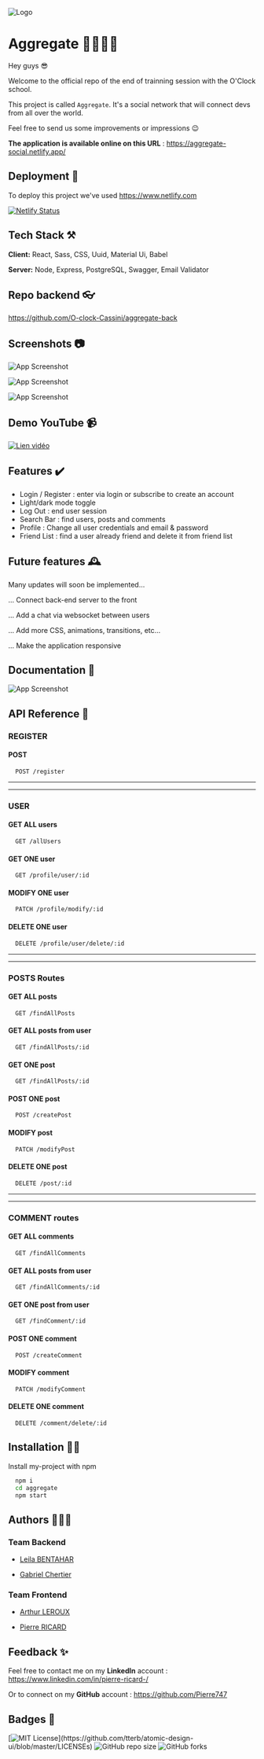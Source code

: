 
![Logo](https://i.ibb.co/zsm7CPY/sdf.png)


# Aggregate 🫱🏻‍🫲🏻

Hey guys 😎

Welcome to the official repo of the end of trainning session with the O'Clock school.

This project is called `Aggregate`. It's a social network that will connect devs from all over the world.

Feel free to send us some improvements or impressions 😉

**The application is available online on this URL** : https://aggregate-social.netlify.app/

## Deployment 🛫

To deploy this project we've used https://www.netlify.com

[![Netlify Status](https://api.netlify.com/api/v1/badges/e7522e3d-1787-4354-9955-b78074b88674/deploy-status)](https://app.netlify.com/sites/aggregate-social/deploys)

## Tech Stack ⚒️

**Client:** React, Sass, CSS, Uuid, Material Ui, Babel

**Server:** Node, Express, PostgreSQL, Swagger, Email Validator

## Repo backend 👓

https://github.com/O-clock-Cassini/aggregate-back

## Screenshots 📷

![App Screenshot](https://i.ibb.co/PGWQyLw/login.png)

![App Screenshot](https://i.ibb.co/wd3kLSL/feed.png)

![App Screenshot](https://i.ibb.co/Cm0mHGv/dark.png)

## Demo YouTube 📹


[![Lien vidéo](https://i.ibb.co/fHwfBQG/Capture-d-cran-2022-08-08-221122.png)](https://www.youtube.com/watch?v=ozEwinMqyFY)


## Features ✔️

- Login / Register : enter via login or subscribe to create an account
- Light/dark mode toggle
- Log Out : end user session
- Search Bar : find users, posts and comments
- Profile : Change all user credentials and email & password
- Friend List : find a user already friend and delete it from friend list

## Future features 🕰️

Many updates will soon be implemented...

... Connect back-end server to the front

... Add a chat via websocket between users

... Add more CSS, animations, transitions, etc...

... Make the application responsive
## Documentation 📖

![App Screenshot](https://i.ibb.co/zVjsDRW/unknown-2022-08-08-21-33.gif)


## API Reference 👀

### REGISTER

#### POST

```http
  POST /register
```

-----------------------------------
-----------------------------------
### USER

#### GET ALL users

```http
  GET /allUsers
```

#### GET ONE user

```http
  GET /profile/user/:id
```
#### MODIFY ONE user

```http
  PATCH /profile/modify/:id
```

#### DELETE ONE user

```http
  DELETE /profile/user/delete/:id
```

-----------------------------------
-----------------------------------

### POSTS Routes

#### GET ALL posts

```http
  GET /findAllPosts
```

#### GET ALL posts from user

```http
  GET /findAllPosts/:id
```

#### GET ONE post

```http
  GET /findAllPosts/:id
```

#### POST ONE post

```http
  POST /createPost
```

#### MODIFY post

```http
  PATCH /modifyPost
```

#### DELETE ONE post

```http
  DELETE /post/:id
```

-----------------------------------
-----------------------------------

### COMMENT routes

#### GET ALL comments

```http
  GET /findAllComments
```

#### GET ALL posts from user

```http
  GET /findAllComments/:id
```

#### GET ONE post from user

```http
  GET /findComment/:id
```

#### POST ONE comment

```http
  POST /createComment
```

#### MODIFY comment

```http
  PATCH /modifyComment
```

#### DELETE ONE comment

```http
  DELETE /comment/delete/:id
```
## Installation ✍🏻

Install my-project with npm

```bash
  npm i
  cd aggregate
  npm start
```
    
## Authors 👨🏻‍🎓

### Team Backend

- [Leila BENTAHAR](https://www.github.com/leilaBENTAHAR)

- [Gabriel Chertier](https://www.github.com/Skaeryon)

### Team Frontend

- [Arthur LEROUX](https://www.github.com/Arthur-Leroux)

- [Pierre RICARD](https://www.github.com/Pierre747)

## Feedback ✨

Feel free to contact me on my **LinkedIn** account :  https://www.linkedin.com/in/pierre-ricard-/

Or to connect on my **GitHub** account : https://github.com/Pierre747


## Badges 🥇


[![MIT License](https://img.shields.io/apm/l/atomic-design-ui.svg?)](https://github.com/tterb/atomic-design-ui/blob/master/LICENSEs) ![GitHub repo size](https://img.shields.io/github/repo-size/Pierre747/Aggregate) ![GitHub forks](https://img.shields.io/github/forks/Pierre747/Aggregate?style=social)

